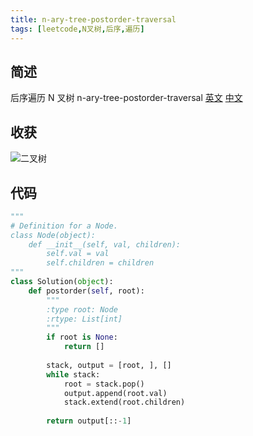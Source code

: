 ```yaml
---
title: n-ary-tree-postorder-traversal
tags: [leetcode,N叉树,后序,遍历]
---
```

## 简述
后序遍历 N 叉树
n-ary-tree-postorder-traversal [英文](https://leetcode.com/problems/n-ary-tree-postorder-traversal/) [中文](https://leetcode-cn.com/problems/n-ary-tree-postorder-traversal/)
## 收获
![二叉树](https://leetcode.com/problems/n-ary-tree-postorder-traversal/Figures/145_transverse.png)
<!-- more -->

## 代码
```py
"""
# Definition for a Node.
class Node(object):
    def __init__(self, val, children):
        self.val = val
        self.children = children
"""
class Solution(object):
    def postorder(self, root):
        """
        :type root: Node
        :rtype: List[int]
        """
        if root is None:
            return []
        
        stack, output = [root, ], []
        while stack:
            root = stack.pop()
            output.append(root.val)
            stack.extend(root.children)
                
        return output[::-1]
```
